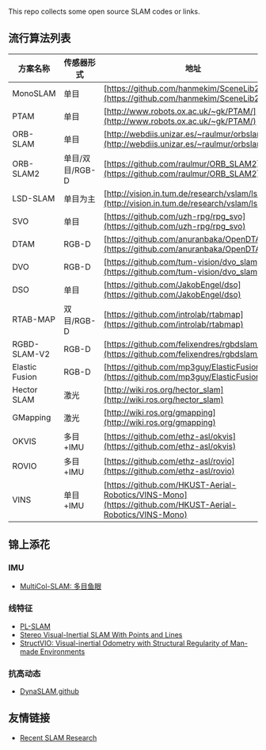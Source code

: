 
This repo collects some open source SLAM codes or links.

## 流行算法列表

| 方案名称 | 传感器形式 | 地址 |
| ------ | ------ | ------ |
| MonoSLAM| 单目 | [https://github.com/hanmekim/SceneLib2](https://github.com/hanmekim/SceneLib2) |
| PTAM | 单目 | [http://www.robots.ox.ac.uk/~gk/PTAM/](http://www.robots.ox.ac.uk/~gk/PTAM/) |
|ORB-SLAM|单目|[http://webdiis.unizar.es/~raulmur/orbslam/](http://webdiis.unizar.es/~raulmur/orbslam/)|
|ORB-SLAM2|单目/双目/RGB-D|[https://github.com/raulmur/ORB_SLAM2](https://github.com/raulmur/ORB_SLAM2)|
|LSD-SLAM|单目为主|[http://vision.in.tum.de/research/vslam/lsdslam](http://vision.in.tum.de/research/vslam/lsdslam)|
|SVO  |单目  |[https://github.com/uzh-rpg/rpg_svo](https://github.com/uzh-rpg/rpg_svo)|
|DTAM  |RGB-D  |[https://github.com/anuranbaka/OpenDTAM](https://github.com/anuranbaka/OpenDTAM)|
|DVO  |RGB-D  |[https://github.com/tum-vision/dvo_slam](https://github.com/tum-vision/dvo_slam)|
|DSO  |单目  |[https://github.com/JakobEngel/dso](https://github.com/JakobEngel/dso)|
|RTAB-MAP  |双目/RGB-D  |[https://github.com/introlab/rtabmap](https://github.com/introlab/rtabmap)|
|RGBD-SLAM-V2  |RGB-D  |[https://github.com/felixendres/rgbdslam_v2](https://github.com/felixendres/rgbdslam_v2)|
|Elastic Fusion  |RGB-D  |[https://github.com/mp3guy/ElasticFusion](https://github.com/mp3guy/ElasticFusion)|
|Hector SLAM  |激光  |[http://wiki.ros.org/hector_slam](http://wiki.ros.org/hector_slam)|
|GMapping  |激光  |[http://wiki.ros.org/gmapping](http://wiki.ros.org/gmapping)|
|OKVIS  |多目+IMU  |[https://github.com/ethz-asl/okvis](https://github.com/ethz-asl/okvis)|
|ROVIO  |多目+IMU  |[https://github.com/ethz-asl/rovio](https://github.com/ethz-asl/rovio)|
|VINS  |单目+IMU  |[https://github.com/HKUST-Aerial-Robotics/VINS-Mono](https://github.com/HKUST-Aerial-Robotics/VINS-Mono)|

## 锦上添花

### IMU
- [MultiCol-SLAM: 多目鱼眼](https://github.com/urbste/MultiCol-SLAM)

### 线特征
- [PL-SLAM](https://github.com/rubengooj/pl-slam)
- [Stereo Visual-Inertial SLAM With Points and Lines](https://ieeexplore.ieee.org/stamp/stamp.jsp?arnumber=8533332)
- [StructVIO: Visual-inertial Odometry with Structural Regularity of Man-made Environments](https://arxiv.org/pdf/1810.06796.pdf)
### 抗高动态
- [DynaSLAM](https://bertabescos.github.io/DynaSLAM/),[github](https://github.com/BertaBescos/DynaSLAM)

## 友情链接
- [Recent SLAM Research](https://github.com/YiChenCityU/Recent_SLAM_Research)
